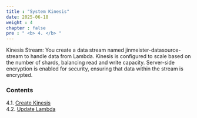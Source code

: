 ```yaml
---
title : "System Kinesis"
date: 2025-06-18
weight : 4
chapter : false
pre : " <b> 4. </b> "
---
```


Kinesis Stream: You create a data stream named jinmeister-datasource-stream to handle data from Lambda. Kinesis is configured to scale based on the number of shards, balancing read and write capacity. Server-side encryption is enabled for security, ensuring that data within the stream is encrypted.

### Contents
4.1. [Create Kinesis](4.1-create-kinesis-data/) \
4.2. [Update Lambda](4.2-update-lambda/) 